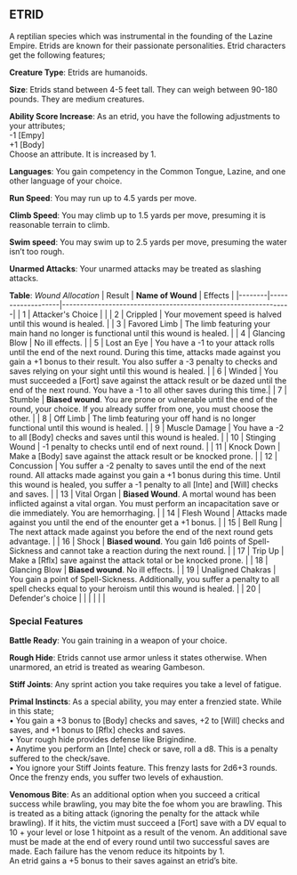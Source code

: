 ## ETRID
A reptilian species which was instrumental in the founding of the Lazine Empire. Etrids are known for their passionate personalities. Etrid characters get the following features;

**Creature Type**: Etrids are humanoids.

**Size**: Etrids stand between 4-5 feet tall. They can weigh between 90-180 pounds. They are medium creatures.

**Ability Score Increase**: As an etrid, you have the following adjustments to your attributes;  
 -1 [Empy]  
 +1 [Body]  
 Choose an attribute. It is increased by 1.

**Languages**: You gain competency in the Common Tongue, Lazine, and one other language of your choice.

**Run Speed**: You may run up to 4.5 yards per move.

**Climb Speed**: You may climb up to 1.5 yards per move, presuming it is reasonable terrain to climb.

**Swim speed**: You may swim up to 2.5 yards per move, presuming the water isn’t too rough.

**Unarmed Attacks**: Your unarmed attacks may be treated as slashing attacks.

**Table**: *Wound Allocation*
| Result | **Name of Wound** | Effects                                                        |
|--------|-------------------|----------------------------------------------------------------|
|   1    | Attacker's Choice |                                                                |
|   2    | Crippled          | Your movement speed is halved until this wound is healed.      |
|   3    | Favored Limb      | The limb featuring your main hand no longer is functional until this wound is healed. |
|   4    | Glancing Blow       | No ill effects. |
|   5    | Lost an Eye       | You have a -1 to your attack rolls until the end of the next round. During this time, attacks made against you gain a +1 bonus to their result. You also suffer a -3 penalty to checks and saves relying on your sight until this wound is healed. |
|   6    | Winded            | You must succeeded a [Fort] save against the attack result or be dazed until the end of the next round. You have a -1 to all other saves during this time.|
|   7    | Stumble | **Biased wound**. You are prone or vulnerable until the end of the round, your choice. If you already suffer from one, you must choose the other. |
|   8    | Off Limb | The limb featuring your off hand is no longer functional until this wound is healed. |
|   9    | Muscle Damage     | You have a -2 to all [Body] checks and saves until this wound is healed. |
|   10   | Stinging Wound    | -1 penalty to checks until end of next round. |
|   11   | Knock Down | Make a [Body] save against the attack result  or be knocked prone. |
|   12   | Concussion | You suffer a -2 penalty to saves until the end of the next round. All attacks made against you gain a +1 bonus during this time. Until this wound is healed, you suffer a -1 penalty to all [Inte] and [Will] checks and saves. |
|   13   | Vital Organ | **Biased Wound**. A mortal wound has been inflicted against a vital organ. You must perform an incapacitation save or die immediately. You are hemorrhaging. |
|   14   | Flesh Wound | Attacks made against you until the end of the enounter get a +1 bonus. |
|   15   | Bell Rung | The next attack made against you before the end of the next round gets advantage.  |
|   16   | Shock | **Biased wound**. You gain 1d6 points of Spell-Sickness and cannot take a reaction during the next round. |
|   17   | Trip Up           | Make a [Rflx] save against the attack total or be knocked prone.                                  |
|   18   | Glancing Blow | **Biased wound**. No ill effects. |
|   19   | Unaligned Chakras | You gain a point of Spell-Sickness. Additionally, you suffer a penalty to all spell checks equal to your heroism until this wound is healed. |
|   20   | Defender's choice |                                   |
|        |                                                |                                   |

### Special Features

**Battle Ready**: You gain training in a weapon of your choice.

**Rough Hide**: Etrids cannot use armor unless it states otherwise. When unarmored, an etrid is treated as wearing Gambeson.

**Stiff Joints**: Any sprint action you take requires you take a level of fatigue.

**Primal Instincts**: As a special ability, you may enter a frenzied state. While in this state;  
 • You gain a +3 bonus to [Body] checks and saves, +2 to [Will] checks and saves, and +1 bonus to [Rflx] checks and saves.  
 • Your rough hide provides defense like Brigindine.  
 • Anytime you perform an [Inte] check or save, roll a d8. This is a penalty suffered to the check/save.  
 • You ignore your Stiff Joints feature.
This frenzy lasts for 2d6+3 rounds.  
Once the frenzy ends, you suffer two levels of exhaustion.

**Venomous Bite**: As an additional option when you succeed a critical success while brawling, you may bite the foe whom you are brawling. This is treated as a biting attack (ignoring the penalty for the attack while brawling). If it hits, the victim must succeed a [Fort] save with a DV equal to 10 + your level or lose 1 hitpoint as a result of the venom. An additional save must be made at the end of every round until two successful saves are made. Each failure has the venom reduce its hitpoints by 1.  
An etrid gains a +5 bonus to their saves against an etrid’s bite.
